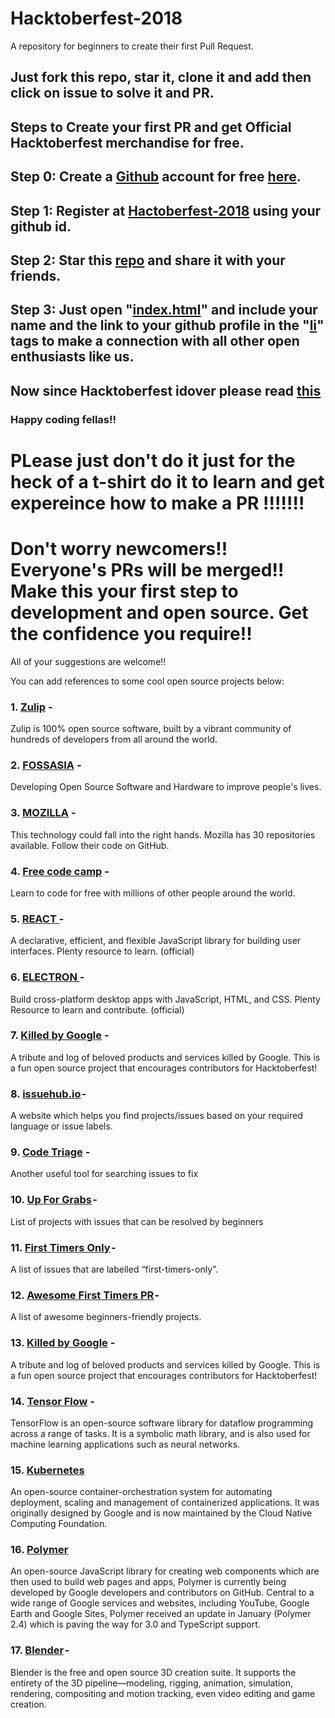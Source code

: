 # Hacktoberfest-2018 
A repository for beginners to create their first Pull Request. 
## Just fork this repo, star it, clone it and add then click on issue to solve it and PR.
## Steps to Create your first PR and get Official Hacktoberfest merchandise for free.
## Step 0: Create a [Github](https://github.com/) account for free [here](https://github.com/).
## Step 1: Register at [Hactoberfest-2018](https://hacktoberfest.digitalocean.com/) using your github id.
## Step 2: Star this [repo](https://github.com/Ishaan28malik/HACKTOBERFEST_2018-Beginners-) and share it with your friends.
## Step 3: Just open "[index.html](https://github.com/Ishaan28malik/HACKTOBERFEST_2018-Beginners-/blob/master/index.html)" and include your name and the link to your github profile in the "[li](https://github.com/Ishaan28malik/HACKTOBERFEST_2018-Beginners-/blob/master/index.html)" tags to make a connection with all other open enthusiasts like us.

## Now since Hacktoberfest idover please read [this](https://github.com/Ishaan28malik/HACKTOBERFEST_2018-Beginners-/blob/master/After%20this%20.md)

### Happy coding fellas!!
# PLease just don't do it just for the heck of a t-shirt do it to learn and get expereince how to make a PR !!!!!!!
# Don't worry newcomers!! Everyone's PRs will be merged!! Make this your first step to development and open source. Get the          confidence you require!!

All of your suggestions are welcome!!

You can add references to some cool open source projects below:

### 1. [Zulip](https://github.com/zulip) -

Zulip is 100% open source software, built by a vibrant community of hundreds of developers from all around the world.
       
### 2. [FOSSASIA](https://github.com/fossasia) -

Developing Open Source Software and Hardware to improve people's lives.
       
### 3. [MOZILLA](https://github.com/mozilla) -

This technology could fall into the right hands. Mozilla has 30 repositories available. Follow their code on GitHub.
       
### 4. [Free code camp](https://github.com/freeCodeCamp/freeCodeCamp) -

Learn to code for free with millions of other people around the world.

### 5. [REACT ](https://github.com/facebook/react) -
A declarative, efficient, and flexible JavaScript library for building user interfaces. Plenty resource to learn. (official)
      
### 6. [ELECTRON ](https://github.com/electron/electron) -

Build cross-platform desktop apps with JavaScript, HTML, and CSS. Plenty Resource to learn and contribute. (official)
      
### 7. [Killed by Google](https://github.com/codyogden/killedbygoogle) -       

A tribute and log of beloved products and services killed by Google. This is a fun open source project that encourages contributors for Hacktoberfest!

### 8. [issuehub.io](https://issuehub.io) -

A website which helps you find projects/issues based on your required language or issue labels.
       
### 9. [Code Triage](https://www.codetriage.com/) -

Another useful tool for searching issues to fix

### 10. [Up For Grabs](https://up-for-grabs.net/) - 

List of projects with issues that can be resolved by beginners

### 11. [First Timers Only](https://www.firsttimersonly.com/) - 

A list of issues that are labelled “first-timers-only”.

### 12. [Awesome First Timers PR](https://github.com/MunGell/awesome-for-beginners) -

A list of awesome beginners-friendly projects.

### 13. [Killed by Google](https://github.com/codyogden/killedbygoogle) -       

A tribute and log of beloved products and services killed by Google. This is a fun open source project that encourages contributors for Hacktoberfest!

### 14. [Tensor Flow](https://github.com/tensorflow/tensorflow) -       

TensorFlow is an open-source software library for dataflow programming across a range of tasks. It is a symbolic math library, and is also used for machine learning applications such as neural networks.
       
### 15. [Kubernetes](https://kubernetes.io/)

An open-source container-orchestration system for automating deployment, scaling and management of containerized applications. It was originally designed by Google and is now maintained by the Cloud Native Computing Foundation.  

### 16. [Polymer](https://www.polymer-project.org/)

An open-source JavaScript library for creating web components which are then used to build web pages and apps, Polymer is currently being developed by Google developers and contributors on GitHub. Central to a wide range of Google services and websites, including YouTube, Google Earth and Google Sites, Polymer received an update in January (Polymer 2.4) which is paving the way for 3.0 and TypeScript support.
      
### 17. [Blender](https://www.blender.org/) - 

Blender is the free and open source 3D creation suite. It supports the entirety of the 3D pipeline—modeling, rigging, animation, simulation, rendering, compositing and motion tracking, even video editing and game creation.

